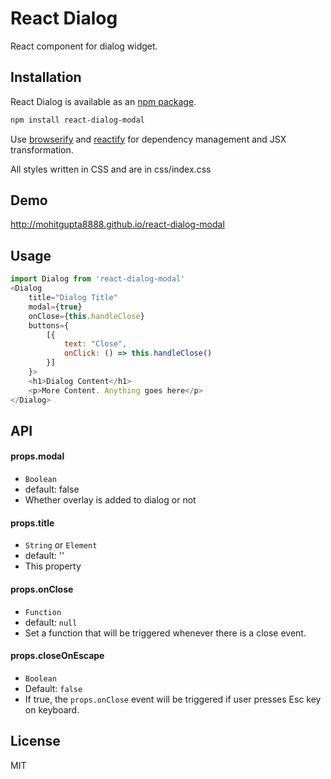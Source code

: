 # React Dialog

React component for dialog widget.

## Installation

React Dialog is available as an [npm package](https://www.npmjs.org/package/react-dialog-modal).
```sh
npm install react-dialog-modal
```

Use [browserify](http://browserify.org/) and [reactify](https://github.com/andreypopp/reactify) for dependency management and JSX transformation.

All styles written in CSS and are in css/index.css

## Demo

http://mohitgupta8888.github.io/react-dialog-modal

## Usage

```javascript
import Dialog from 'react-dialog-modal'
<Dialog
    title="Dialog Title"
    modal={true}
    onClose={this.handleClose}
    buttons={
        [{
            text: "Close",
            onClick: () => this.handleClose()
        }]
    }>
    <h1>Dialog Content</h1>
    <p>More Content. Anything goes here</p>
</Dialog>
```

## API

#### props.modal

 - `Boolean`
 - default: false
 - Whether overlay is added to dialog or not

#### props.title

 - `String` or `Element`
 - default: ''
 - This property 

#### props.onClose

 - `Function`
 - default: `null`
 - Set a function that will be triggered whenever there is a close event.

#### props.closeOnEscape

 - `Boolean`
 - Default: `false`
 - If true, the `props.onClose` event will be triggered if user presses Esc key on keyboard.


## License

MIT
